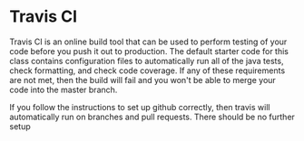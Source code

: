 # Travis CI

Travis CI is an online build tool that can be used to perform testing of your code before you push it out to production. The default starter code for this class contains configuration files to automatically run all of the java tests, check formatting, and check code coverage. If any of these requirements are not met, then the build will fail and you won't be able to merge your code into the master branch.

If you follow the instructions to set up github correctly, then travis will automatically run on branches and pull requests. There should be no further setup